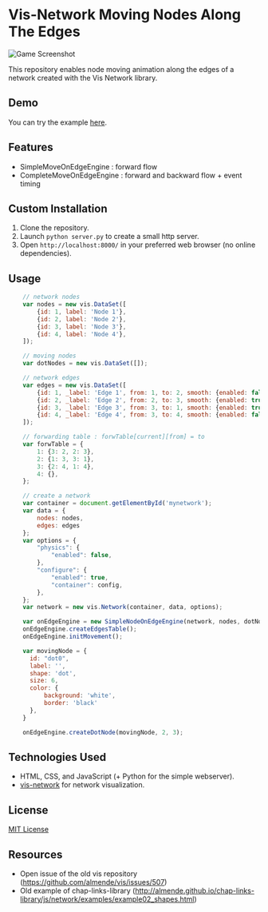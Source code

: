 # Vis-Network Moving Nodes Along The Edges

![Game Screenshot](screenshot.gif)

This repository enables node moving animation along the edges of a network created with the Vis Network library.

## Demo

You can try the example [here](https://delcourtfl.github.io/vis-network-moving-nodes-on-edges/).

## Features

- SimpleMoveOnEdgeEngine : forward flow
- CompleteMoveOnEdgeEngine : forward and backward flow + event timing

## Custom Installation

1. Clone the repository.
2. Launch `python server.py` to create a small http server.
3. Open `http://localhost:8000/` in your preferred web browser (no online dependencies).

## Usage

```javascript
    // network nodes
    var nodes = new vis.DataSet([
        {id: 1, label: 'Node 1'},
        {id: 2, label: 'Node 2'},
        {id: 3, label: 'Node 3'},
        {id: 4, label: 'Node 4'},
    ]);

    // moving nodes
    var dotNodes = new vis.DataSet([]);

    // network edges
    var edges = new vis.DataSet([
        {id: 1, _label: 'Edge 1', from: 1, to: 2, smooth: {enabled: false}},
        {id: 2, _label: 'Edge 2', from: 2, to: 3, smooth: {enabled: true, type: "bezier"}},
        {id: 3, _label: 'Edge 3', from: 3, to: 1, smooth: {enabled: true, type: "cubicBezier"}},
        {id: 4, _label: 'Edge 4', from: 3, to: 4, smooth: {enabled: false}},
    ]);

    // forwarding table : forwTable[current][from] = to
    var forwTable = {
        1: {3: 2, 2: 3},
        2: {1: 3, 3: 1},
        3: {2: 4, 1: 4},
        4: {},
    };

    // create a network
    var container = document.getElementById('mynetwork');
    var data = {
        nodes: nodes,
        edges: edges
    };
    var options = {
        "physics": {
            "enabled": false,
        },
        "configure": {
            "enabled": true,
            "container": config,
        },
    };
    var network = new vis.Network(container, data, options);

    var onEdgeEngine = new SimpleNodeOnEdgeEngine(network, nodes, dotNodes, edges, forwTable);
    onEdgeEngine.createEdgesTable();
    onEdgeEngine.initMovement();

    var movingNode = {
      id: "dot0",
      label: '',
      shape: 'dot',
      size: 6,
      color: {
          background: 'white',
          border: 'black'
      },
    }

    onEdgeEngine.createDotNode(movingNode, 2, 3);
```

## Technologies Used

- HTML, CSS, and JavaScript (+ Python for the simple webserver).
- [vis-network](https://github.com/visjs/vis-network) for network visualization.

## License

[MIT License](LICENSE)

## Resources

- Open issue of the old vis repository (https://github.com/almende/vis/issues/507)
- Old example of chap-links-library (http://almende.github.io/chap-links-library/js/network/examples/example02_shapes.html)
